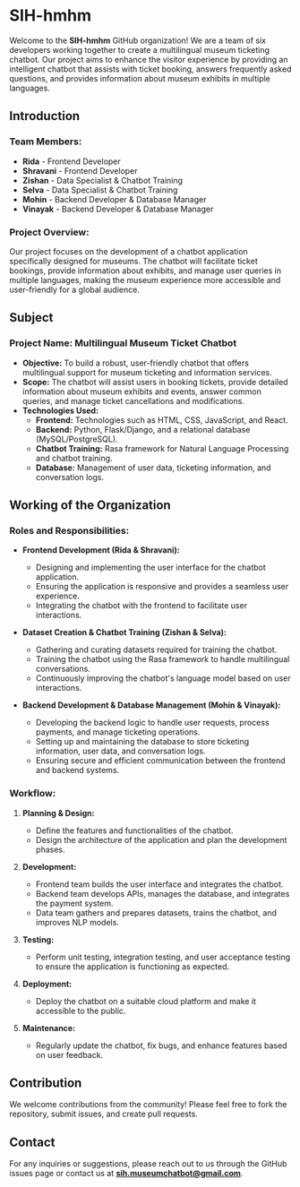 # SIH-hmhm

Welcome to the **SIH-hmhm** GitHub organization! We are a team of six developers working together to create a multilingual museum ticketing chatbot. Our project aims to enhance the visitor experience by providing an intelligent chatbot that assists with ticket booking, answers frequently asked questions, and provides information about museum exhibits in multiple languages.

## Introduction

### Team Members:
- **Rida** - Frontend Developer
- **Shravani** - Frontend Developer
- **Zishan** - Data Specialist & Chatbot Training
- **Selva** - Data Specialist & Chatbot Training
- **Mohin** - Backend Developer & Database Manager
- **Vinayak** - Backend Developer & Database Manager

### Project Overview:
Our project focuses on the development of a chatbot application specifically designed for museums. The chatbot will facilitate ticket bookings, provide information about exhibits, and manage user queries in multiple languages, making the museum experience more accessible and user-friendly for a global audience.

## Subject

### Project Name: Multilingual Museum Ticket Chatbot

- **Objective:** To build a robust, user-friendly chatbot that offers multilingual support for museum ticketing and information services.
- **Scope:** The chatbot will assist users in booking tickets, provide detailed information about museum exhibits and events, answer common queries, and manage ticket cancellations and modifications.
- **Technologies Used:** 
  - **Frontend:** Technologies such as HTML, CSS, JavaScript, and React.
  - **Backend:** Python, Flask/Django, and a relational database (MySQL/PostgreSQL).
  - **Chatbot Training:** Rasa framework for Natural Language Processing and chatbot training.
  - **Database:** Management of user data, ticketing information, and conversation logs.

## Working of the Organization

### Roles and Responsibilities:

- **Frontend Development (Rida & Shravani):**
  - Designing and implementing the user interface for the chatbot application.
  - Ensuring the application is responsive and provides a seamless user experience.
  - Integrating the chatbot with the frontend to facilitate user interactions.

- **Dataset Creation & Chatbot Training (Zishan & Selva):**
  - Gathering and curating datasets required for training the chatbot.
  - Training the chatbot using the Rasa framework to handle multilingual conversations.
  - Continuously improving the chatbot's language model based on user interactions.

- **Backend Development & Database Management (Mohin & Vinayak):**
  - Developing the backend logic to handle user requests, process payments, and manage ticketing operations.
  - Setting up and maintaining the database to store ticketing information, user data, and conversation logs.
  - Ensuring secure and efficient communication between the frontend and backend systems.

### Workflow:
1. **Planning & Design:**
   - Define the features and functionalities of the chatbot.
   - Design the architecture of the application and plan the development phases.

2. **Development:**
   - Frontend team builds the user interface and integrates the chatbot.
   - Backend team develops APIs, manages the database, and integrates the payment system.
   - Data team gathers and prepares datasets, trains the chatbot, and improves NLP models.

3. **Testing:**
   - Perform unit testing, integration testing, and user acceptance testing to ensure the application is functioning as expected.

4. **Deployment:**
   - Deploy the chatbot on a suitable cloud platform and make it accessible to the public.

5. **Maintenance:**
   - Regularly update the chatbot, fix bugs, and enhance features based on user feedback.

## Contribution

We welcome contributions from the community! Please feel free to fork the repository, submit issues, and create pull requests.

## Contact

For any inquiries or suggestions, please reach out to us through the GitHub issues page or contact us at **sih.museumchatbot@gmail.com**.
